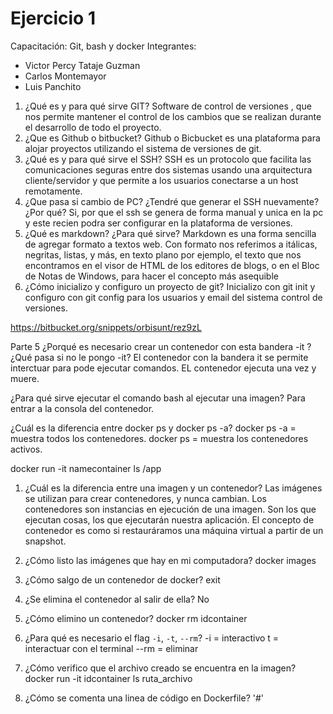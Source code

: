 # Ejercicio 1
Capacitación: Git, bash y docker
Integrantes:
- Victor Percy Tataje Guzman
- Carlos Montemayor
- Luis Panchito

1. ¿Qué es y para qué sirve GIT?
 Software de control de versiones , que nos permite mantener el control de los cambios que se realizan durante el desarrollo de todo el proyecto.
2. ¿Que es Github o bitbucket?
 Github o Bicbucket es una plataforma para alojar proyectos utilizando el sistema de versiones de git.
3. ¿Qué es y para qué sirve el SSH?
SSH es un protocolo que facilita las comunicaciones seguras entre dos sistemas usando una arquitectura cliente/servidor y que permite a los usuarios conectarse a un host remotamente.
4. ¿Que pasa si cambio de PC? ¿Tendré que generar el SSH nuevamente?¿Por qué?
Si, por que el ssh se genera de forma manual y unica en la pc y este recien podra ser configurar en la plataforma de versiones.
5. ¿Qué es markdown? ¿Para qué sirve?
Markdown es una forma sencilla de agregar formato a textos web. Con formato nos referimos a itálicas, negritas, listas, y más, en texto plano por ejemplo, el texto que nos encontramos en el visor de HTML de los editores de blogs, o en el Bloc de Notas de Windows, para hacer el concepto más asequible
6. ¿Cómo inicializo y configuro un proyecto de git?
Inicializo con git init y configuro con git config para los usuarios y email del sistema control de versiones.


https://bitbucket.org/snippets/orbisunt/rez9zL

Parte 5
¿Porqué es necesario crear un contenedor con esta bandera -it ? ¿Qué pasa si no le pongo -it?
El contenedor con la bandera it se permite interctuar para pode ejecutar comandos.
EL contenedor ejecuta una vez y muere.

¿Para qué sirve ejecutar el comando bash al ejecutar una imagen?
Para entrar a la consola del contenedor.

 ¿Cuál es la diferencia entre docker ps y docker ps -a?
 docker ps -a = muestra todos los contenedores.
 docker ps = muestra los contenedores activos.
 
 docker run -it namecontainer  ls /app
 
 1. ¿Cuál es la diferencia entre una imagen y un contenedor?
    Las imágenes se utilizan para crear contenedores, y nunca cambian.
    Los contenedores son instancias en ejecución de una imagen. Son los que ejecutan cosas, 
    los que ejecutarán nuestra aplicación. El concepto de contenedor es 
    como si restauráramos una máquina virtual a partir de un snapshot.
 
 2. ¿Cómo listo las imágenes que hay en mi computadora?
 docker images
 
 3. ¿Cómo salgo de un contenedor de docker?
 exit
 4. ¿Se elimina el contenedor al salir de ella?
 No
 5. ¿Cómo elimino un contenedor?
 docker rm idcontainer
 6. ¿Para qué es necesario el flag `-i`, `-t`, `--rm`?
-i = interactivo
t = interactuar con el terminal
--rm = eliminar
 
 7. ¿Cómo verifico que el archivo creado se encuentra en la imagen?
 docker run -it idcontainer ls ruta_archivo
 
 8. ¿Cómo se comenta una linea de código en Dockerfile?
 '#'
